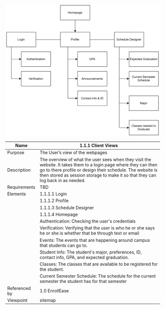 ![SITEMAP](TeamThreeFiles/sitemap.drawio%20(2).svg)

| Name | 1.1.1 Client Views |
| ----------- | ----------- |
| Purpose | The User’s view of the webpages |
| Description | The overview of what the user sees when they visit the website. It takes them to a login page where they can then go to there profile or design their schedule. The website is then stored as session storage to make it so that they can log back in as needed.  |
| Requirements | TBD |
| Elements | 1.1.1.1 Login |
|          | 1.1.1.2 Profile | 
|          | 1.1.1.3 Schedule Designer |
|          | 1.1.1.4 Homepage |
|          | Authentication: Checking the user's credentials | 
|          | Verification: Verifying that the user is who he or she says he or she is whether that be through text or email | 
|          | Events: The events that are happening around campus that students can go to. |
|          | Student Info: The student's major, preferences, ID, contact info, GPA, and expected graduation. |
|          | Classes: The classes that are available to be registered for the student. |
|          | Current Semester Schedule: The schedule for the current semester the student has for that semester |
| Referenced by | 1.0 EnrollEase  |
| Viewpoint | sitemap |
